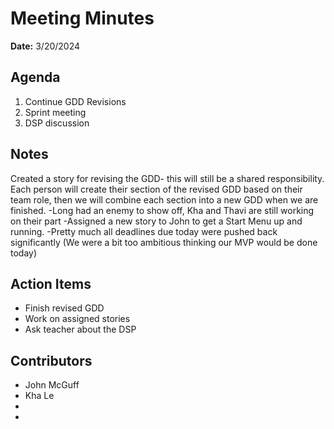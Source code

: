 # Meeting Minutes
**Date:** 3/20/2024

## Agenda
1. Continue GDD Revisions
2. Sprint meeting
3. DSP discussion


## Notes
Created a story for revising the GDD- this will still be a shared responsibility. Each person will create their section of the revised GDD based on their team role,
then we will combine each section into a new GDD when we are finished.
-Long had an enemy to show off, Kha and Thavi are still working on their part
-Assigned a new story to John to get a Start Menu up and running.
-Pretty much all deadlines due today were pushed back significantly (We were a bit too ambitious thinking our MVP would be done today)

## Action Items
* Finish revised GDD
* Work on assigned stories
* Ask teacher about the DSP
## Contributors
* John McGuff 
* Kha Le
* 
*
